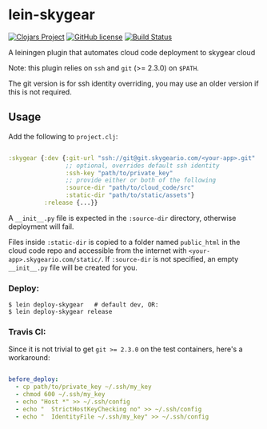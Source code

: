 # lein-skygear

[![Clojars Project](https://img.shields.io/clojars/v/lein-skygear.svg)](https://clojars.org/lein-skygear)
[![GitHub license](https://img.shields.io/badge/license-MIT-blue.svg)](https://raw.githubusercontent.com/akiroz/lein-skygear/master/LICENSE)
[![Build Status](https://travis-ci.org/akiroz/lein-skygear.svg?branch=master)](https://travis-ci.org/akiroz/lein-skygear)

A leiningen plugin that automates cloud code deployment to skygear cloud

Note: this plugin relies on `ssh` and `git` (>= 2.3.0) on `$PATH`.

The git version is for ssh identity overriding, you may use an older version if this is not required.


## Usage

Add the following to `project.clj`:

```clojure

:skygear {:dev {:git-url "ssh://git@git.skygeario.com/<your-app>.git"
                ;; optional, overrides default ssh identity
                :ssh-key "path/to/private_key"
                ;; provide either or both of the following
                :source-dir "path/to/cloud_code/src"
                :static-dir "path/to/static/assets"}
          :release {...}}

```

A `__init__.py` file is expected in the `:source-dir` directory, otherwise deployment will fail.

Files inside `:static-dir` is copied to a folder named `public_html` in the cloud code repo
and accessible from the internet with `<your-app>.skygeario.com/static/`. If `:source-dir`
is not specified, an empty `__init__.py` file will be created for you.


### Deploy:

```
$ lein deploy-skygear   # default dev, OR:
$ lein deploy-skygear release
```

### Travis CI:

Since it is not trivial to get `git >= 2.3.0` on the test containers, here's a workaround:

```yaml

before_deploy:
  - cp path/to/private_key ~/.ssh/my_key
  - chmod 600 ~/.ssh/my_key
  - echo "Host *" >> ~/.ssh/config
  - echo "  StrictHostKeyChecking no" >> ~/.ssh/config
  - echo "  IdentityFile ~/.ssh/my_key" >> ~/.ssh/config

```
